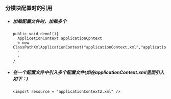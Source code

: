### 分模块配置时的引用  
* ##### 加载配置文件时，加载多个 
  ```
  public void demo1(){
    ApplicetionContext applicationCpntext 
    = new ClassPathXmlApplicationContext("applicationContext.xml","applicationContext2.xml");
    ·
    ·
  }
  ```
* ##### 在一个配置文件中引入多个配置文件(如在applicationContext.xml里面引入如下：)
  ```
  <import resource = "applicationContext2.xml" />
  ```
